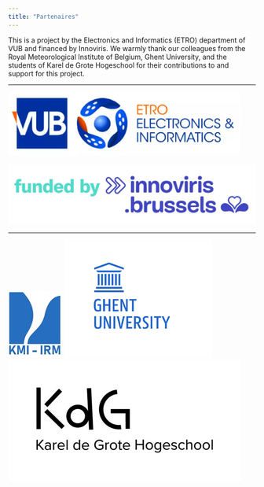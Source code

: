 ```yaml
---
title: "Partenaires"
---
```



This is a project by the Electronics and Informatics (ETRO) department of VUB and financed by Innoviris. We warmly thank our colleagues from the Royal Meteorological Institute of Belgium, Ghent University, and the students of Karel de Grote Hogeschool for their contributions to and support for this project.  

*** 

[![ETRO VUB](/assets/images/partners/logo-vub-etro.png)](https://www.etrovub.be/)

[![Innoviris](/assets/images/partners/logo-innoviris.jpg)](https://innoviris.brussels/)

***

[![RMI](/assets/images/partners/logo-kmi.jpg)](https://www.meteo.be/) [![UGent](/assets/images/partners/logo-ugent-en.png)](https://www.ugent.be/) [![KdG](/assets/images/partners/logo-KdG.png)](https://www.kdg.be/)
